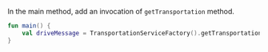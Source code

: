 In the main method, add an invocation of `getTransportation` method.

<div class="hint" title="Refactoring hint">

```kotlin
fun main() {
    val driveMessage = TransportationServiceFactory().getTransportation("car").drive()
}
```
</div>
